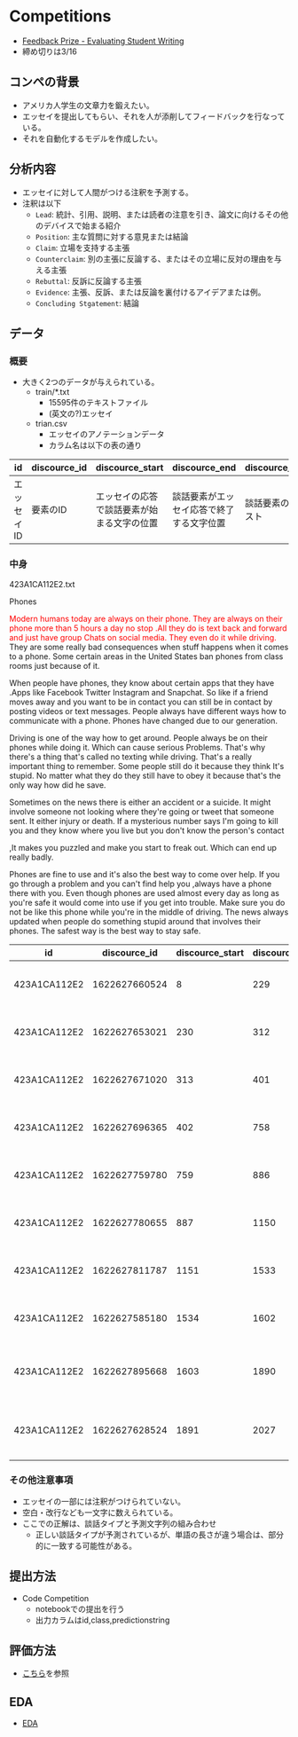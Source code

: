 # Competitions
- [Feedback Prize - Evaluating Student Writing](https://www.kaggle.com/c/feedback-prize-2021/overview/description)
- 締め切りは3/16

## コンペの背景
- アメリカ人学生の文章力を鍛えたい。
- エッセイを提出してもらい、それを人が添削してフィードバックを行なっている。
- それを自動化するモデルを作成したい。

## 分析内容
- エッセイに対して人間がつける注釈を予測する。
- 注釈は以下
    - `Lead`: 統計、引用、説明、または読者の注意を引き、論文に向けるその他のデバイスで始まる紹介
    - `Position`: 主な質問に対する意見または結論
    - `Claim`: 立場を支持する主張
    - `Counterclaim`: 別の主張に反論する、またはその立場に反対の理由を与える主張
    - `Rebuttal`: 反訴に反論する主張
    - `Evidence`: 主張、反訴、または反論を裏付けるアイデアまたは例。
    - `Concluding Stgatement`: 結論

## データ
### 概要
- 大きく2つのデータが与えられている。
    - train/*.txt
        - 15595件のテキストファイル
        - (英文の?)エッセイ
    - trian.csv
        - エッセイのアノテーションデータ
        - カラム名は以下の表の通り

| id | discource_id | discource_start | discource_end | discource_text | discource_type | discource_type_num | predictionstring |
| ---- | ---- | ---- | ---- | ---- | ---- | ---- | ---- |
| エッセイID | 要素のID | エッセイの応答で談話要素が始まる文字の位置 | 談話要素がエッセイ応答で終了する文字位置 | 談話要素のテキスト | 談話要素の分類 | 談話要素の列挙されたクラスラベル | 予測に必要なトレーニングサンプルの単語インデックス |



### 中身

423A1CA112E2.txt

Phones

<span style="color: red; ">Modern humans today are always on their phone. They are always on their phone more than 5 hours a day no stop .All they do is text back and forward and just have group Chats on social media. They even do it while driving.</span> They are some really bad consequences when stuff happens when it comes to a phone. Some certain areas in the United States ban phones from class rooms just because of it.

When people have phones, they know about certain apps that they have .Apps like Facebook Twitter Instagram and Snapchat. So like if a friend moves away and you want to be in contact you can still be in contact by posting videos or text messages. People always have different ways how to communicate with a phone. Phones have changed due to our generation.

Driving is one of the way how to get around. People always be on their phones while doing it. Which can cause serious Problems. That's why there's a thing that's called no texting while driving. That's a really important thing to remember. Some people still do it because they think It's stupid. No matter what they do they still have to obey it because that's the only way how did he save.

Sometimes on the news there is either an accident or a suicide. It might involve someone not looking where they're going or tweet that someone sent. It either injury or death. If a mysterious number says I'm going to kill you and they know where you live but you don't know the person's contact

,It makes you puzzled and make you start to freak out. Which can end up really badly.

Phones are fine to use and it's also the best way to come over help. If you go through a problem and you can't find help you ,always have a phone there with you. Even though phones are used almost every day as long as you're safe it would come into use if you get into trouble. Make sure you do not be like this phone while you're in the middle of driving. The news always updated when people do something stupid around that involves their phones. The safest way is the best way to stay safe. 




| id | discource_id | discource_start | discource_end | discource_text | discource_type | discource_type_num | predictionstring |
| ---- | ---- | ---- | ---- | ---- | ---- | ---- | ---- |
|423A1CA112E2 | 1622627660524 | 8 | 229 | Modern humans today are always on their phone....	| Lead | Lead 1 | 1 2 3 4 5 6 7 8 9 10 11 12 13 14 15 16 17 18 1... |
| 423A1CA112E2 | 1622627653021 | 230 | 312 | They are some really bad consequences when stu... | Position | Position 1 | 45 46 47 48 49 50 51 52 53 54 55 56 57 58 59 |
| 423A1CA112E2 | 1622627671020 | 313 | 401 | Some certain areas in the United States ban ph... | Evidence | Evidence 1 | 60 61 62 63 64 65 66 67 68 69 70 71 72 73 74 75 |
| 423A1CA112E2 | 1622627696365 | 402 | 758 | When people have phones, they know about certa...	 | Evidence | Evidence 2 | 76 77 78 79 80 81 82 83 84 85 86 87 88 89 90 9... |
| 423A1CA112E2 | 1622627759780 | 759 | 886 | Driving is one of the way how to get around. P... | Claim | Claim 1 | 139 140 141 142 143 144 145 146 147 148 149 15... |
| 423A1CA112E2 | 1622627780655 | 887 | 1150 | That's why there's a thing that's called no te... | Evidence | Evidence 3	| 163 164 165 166 167 168 169 170 171 172 173 17... |
| 423A1CA112E2 | 1622627811787 | 1151 | 1533 | Sometimes on the news there is either an accid... | Evidence | Evidence 4 | 211 212 213 214 215 216 217 218 219 220 221 22... |
| 423A1CA112E2 |1622627585180 | 1534 | 1602	| Phones are fine to use and it's also the best ... | Claim	| Claim 2 | 282 283 284 285 286 287 288 289 290 291 292 29... |
| 423A1CA112E2 | 1622627895668 | 1603 | 1890 | If you go through a problem and you can't find... | Evidence	| Evidence 5 | 297 298 299 300 301 302 303 304 305 306 307 30... |
| 423A1CA112E2 | 1622627628524 | 1891 | 2027 | The news always updated when people do somethi... | Concluding Statement	| Concluding Statement 1 | 355 356 357 358 359 360 361 362 363 364 365 36... |


### その他注意事項
- エッセイの一部には注釈がつけられていない。
- 空白・改行なども一文字に数えられている。
- ここでの正解は、談話タイプと予測文字列の組み合わせ
    - 正しい談話タイプが予測されているが、単語の長さが違う場合は、部分的に一致する可能性がある。


## 提出方法
- Code Competition
    - notebookでの提出を行う
    - 出力カラムはid,class,predictionstring

## 評価方法
- [こちら](https://www.kaggle.com/c/feedback-prize-2021/overview/evaluation)を参照

## EDA
- [EDA](https://www.kaggle.com/nakaotomohiro/feedback-prize-eda-by-nakao)
